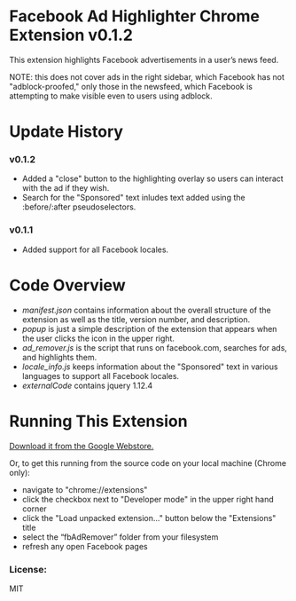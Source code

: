 # Facebook Ad Highlighter Chrome Extension v0.1.2

This extension highlights Facebook advertisements in a user’s news feed.

NOTE: this does not cover ads in the right sidebar, which Facebook has not
"adblock-proofed," only those in the newsfeed, which Facebook is attempting to
make visible even to users using adblock.

# Update History

### v0.1.2
- Added a "close" button to the highlighting overlay so users can interact with the ad if they wish.
- Search for the "Sponsored" text inludes text added using the :before/:after pseudoselectors. 

### v0.1.1
- Added support for all Facebook locales.


# Code Overview

- *manifest.json* contains information about the overall structure of the extension as well as the title, version number, and description.
- *popup* is just a simple description of the extension that appears when the user clicks the icon in the upper right.
- *ad_remover.js* is the script that runs on facebook.com, searches for ads, and highlights them.
- *locale_info.js* keeps information about the "Sponsored" text in various languages to support all Facebook locales.
- *externalCode* contains jquery 1.12.4

# Running This Extension

[Download it from the Google Webstore.](https://chrome.google.com/webstore/detail/facebook-ad-highlighter/mcdgjlkefibpdnepeljmlfkbbbpkoamf?hl=en-US&gl=US)


Or, to get this running from the source code on your local machine (Chrome only):

- navigate to "chrome://extensions"
- click the checkbox next to "Developer mode" in the upper right hand corner
- click the "Load unpacked extension..." button below the "Extensions" title
- select the “fbAdRemover” folder from your filesystem
- refresh any open Facebook pages


### License:
MIT
